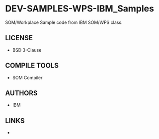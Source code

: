 # DEV-SAMPLES-WPS-IBM_Samples
SOM/Workplace Sample code from IBM SOM/WPS class.

## LICENSE
* BSD 3-Clause

## COMPILE TOOLS
* SOM Compiler
 
## AUTHORS
* IBM 

## LINKS
* 
